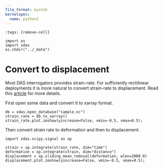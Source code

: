 ```yaml
---
file_format: mystnb
kernelspec:
  name: python3
---
```


```{code-cell}
:tags: [remove-cell]

import os
import xdas
os.chdir("../_data")
```

# Convert to displacement

Most DAS interrogators provides strain-rate. For sufficiently rectilinear deployments 
it is more natural to convert strain-rate to displacement. Read this [article][REF] for 
more details.

First open some data and convert it to xarray format.

```{code-cell} 
db = xdas.open_database("sample.nc")
strain_rate = db.to_xarray()
strain_rate.plot.imshow(yincrease=False, vmin=-0.5, vmax=0.5);
```

Then convert strain rate to deformation and then to displacement.

```{code-cell} 
import xdas.scipy.signal as xp

strain = xp.integrate(strain_rate, dim="time")
deformation = xp.integrate(strain, dim="distance")
displacement = xp.sliding_mean_removal(deformation, wlen=2000.0)
displacement.plot.imshow(yincrease=False, vmin=-0.5, vmax=0.5);
```

[REF]: <https://doi.org/10.31223/X5ZD3C>